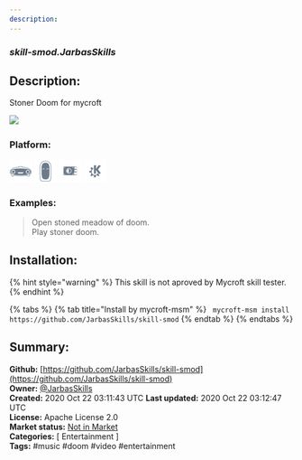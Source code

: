 ```yaml
---
description: 
---
```


### _skill-smod.JarbasSkills_  
## Description:  
Stoner Doom for mycroft

![](./gui.png)  
  
  
### Platform:  
 ![Mark I](../.gitbook/assets/mark-1-icon.png)  ![Mark II](../.gitbook/assets/mark-2-icon.png)  ![Picroft](../.gitbook/assets/picroft-icon.png)  ![plasmoid](../.gitbook/assets/kde.png)   
### Examples:  
> Open stoned meadow of doom.  
> Play stoner doom.  
  
## Installation:  
{% hint style="warning" %}
This skill is not aproved by Mycroft skill tester.
{% endhint %}
    
{% tabs %}
{% tab title="Install by mycroft-msm" %}
``` mycroft-msm install https://github.com/JarbasSkills/skill-smod```
{% endtab %}
  {% endtabs %}
    
## Summary:  
**Github:** [https://github.com/JarbasSkills/skill-smod](https://github.com/JarbasSkills/skill-smod)  
**Owner:** [@JarbasSkills](https://github.com/JarbasSkills)  
**Created:** 2020 Oct 22 03:11:43 UTC  **Last updated:** 2020 Oct 22 03:12:47 UTC  
**License:** Apache License 2.0  
**Market status:** [Not in Market](https://market.mycroft.ai/skill/)  
**Categories:** [ Entertainment ]   
**Tags:** \#music \#doom \#video \#entertainment   
